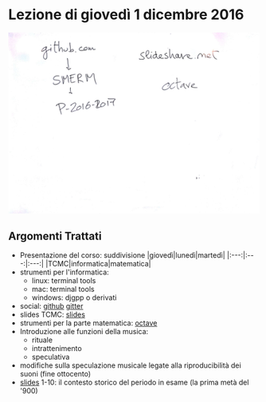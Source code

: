 # Lezione di giovedì 1 dicembre 2016

![lavagna](./P_20161201.jpg)

## Argomenti Trattati

* Presentazione del corso: suddivisione
|giovedì|lunedì|martedì|
|:---:|:---:|:---:|
|TCMC|informatica|matematica|
* strumenti per l'informatica:
  * linux: terminal tools
  * mac:   terminal tools
  * windows: djgpp o derivati
* social:
  [github](https://github.com/SMERM/P-2016-2017)
  [gitter](https://gitter.mi/SMERM/smerm.github.io)
* slides TCMC:
  [slides](http://www.slideshare.net/NicolaBernardini2/tecniche-compositive-della-musica-contemporanea)
* strumenti per la parte matematica:
  [octave](http://www.gnu.org/software/octave/)
* Introduzione alle funzioni della musica:
  * rituale
  * intrattenimento
  * speculativa
* modifiche sulla speculazione musicale legate alla riproducibilità dei suoni (fine ottocento)
* [slides](http://www.slideshare.net/NicolaBernardini2/tecniche-compositive-della-musica-contemporanea) 1-10: il contesto storico del periodo in esame (la prima metà del '900)
